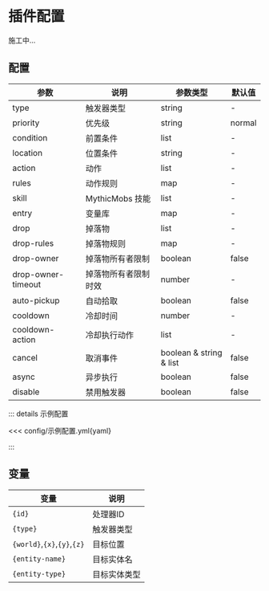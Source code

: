 # 插件配置

施工中...

## 配置

| 参数                 | 说明            | 参数类型                    | 默认值    |
|--------------------|---------------|-------------------------|--------|
| type               | 触发器类型         | string                  | -      |
| priority           | 优先级           | string                  | normal |
| condition          | 前置条件          | list                    | -      |
| location           | 位置条件          | string                  | -      |
| action             | 动作            | list                    | -      |
| rules              | 动作规则          | map                     | -      |
| skill              | MythicMobs 技能 | list                    | -      |
| entry              | 变量库           | map                     | -      |
| drop               | 掉落物           | list                    | -      |
| drop-rules         | 掉落物规则         | map                     | -      |
| drop-owner         | 掉落物所有者限制      | boolean                 | false  |
| drop-owner-timeout | 掉落物所有者限制时效    | number                  | -      |
| auto-pickup        | 自动拾取          | boolean                 | false  |
| cooldown           | 冷却时间          | number                  | -      |
| cooldown-action    | 冷却执行动作        | list                    | -      |
| cancel             | 取消事件          | boolean & string & list | false  |
| async              | 异步执行          | boolean                 | false  |
| disable            | 禁用触发器         | boolean                 | false  |

::: details 示例配置

<<< config/示例配置.yml{yaml}

:::

## 变量

| 变量                          | 说明     |
|-----------------------------|--------|
| `{id}`                      | 处理器ID  | 
| `{type}`                    | 触发器类型  | 
| `{world}`,`{x}`,`{y}`,`{z}` | 目标位置   | 
| `{entity-name}`             | 目标实体名  | 
| `{entity-type}`             | 目标实体类型 | 
